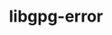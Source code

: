 ---
title: "libgpg-error"
layout: cache
categories: [package, v0.20.2]
meta: {"versions": ["1.47"], "compilers": ["gcc@=11.1.0", "gcc@=11.3.0", "gcc@=7.3.1", "gcc@=7.5.0"], "oss": ["amzn2", "ubuntu18.04", "ubuntu20.04", "ubuntu22.04"], "platforms": ["linux"], "targets": ["aarch64", "neoverse_n1", "ppc64le", "x86_64_v3"], "stacks": ["aws-ahug", "aws-ahug-aarch64", "data-vis-sdk", "e4s", "e4s-power", "radiuss", "root", "tutorial"], "num_specs": 8, "num_specs_by_stack": {"root": 8, "aws-ahug-aarch64": 2, "aws-ahug": 1, "radiuss": 1, "e4s-power": 1, "data-vis-sdk": 1, "e4s": 1, "tutorial": 1}}
spec_details: [{"hash": "dnwdeeqc7wn6ejmyy2clol4jmb24dmnd", "compiler": "gcc@=7.3.1", "versions": ["1.47"], "os": "amzn2", "platform": "linux", "target": "aarch64", "variants": ["build_system=autotools"], "stacks": ["root", "aws-ahug-aarch64"], "size": "-", "tarball": "https://binaries.spack.io/v0.20.2/build_cache/linux-amzn2-aarch64/gcc-7.3.1/libgpg-error-1.47/linux-amzn2-aarch64-gcc-7.3.1-libgpg-error-1.47-dnwdeeqc7wn6ejmyy2clol4jmb24dmnd.spack"}, {"hash": "5wvzt5fbeybsu7y4mwkssi5hmbrdvpj3", "compiler": "gcc@=7.3.1", "versions": ["1.47"], "os": "amzn2", "platform": "linux", "target": "neoverse_n1", "variants": ["build_system=autotools"], "stacks": ["root", "aws-ahug-aarch64"], "size": "-", "tarball": "https://binaries.spack.io/v0.20.2/build_cache/linux-amzn2-neoverse_n1/gcc-7.3.1/libgpg-error-1.47/linux-amzn2-neoverse_n1-gcc-7.3.1-libgpg-error-1.47-5wvzt5fbeybsu7y4mwkssi5hmbrdvpj3.spack"}, {"hash": "l4ofvby3lk2y34xb2t66plt3n2xu7ddq", "compiler": "gcc@=7.3.1", "versions": ["1.47"], "os": "amzn2", "platform": "linux", "target": "x86_64_v3", "variants": ["build_system=autotools"], "stacks": ["root", "aws-ahug"], "size": "-", "tarball": "https://binaries.spack.io/v0.20.2/build_cache/linux-amzn2-x86_64_v3/gcc-7.3.1/libgpg-error-1.47/linux-amzn2-x86_64_v3-gcc-7.3.1-libgpg-error-1.47-l4ofvby3lk2y34xb2t66plt3n2xu7ddq.spack"}, {"hash": "t2gpr2nbwxgtqg3ftv3frv6wwhbjtael", "compiler": "gcc@=7.5.0", "versions": ["1.47"], "os": "ubuntu18.04", "platform": "linux", "target": "x86_64_v3", "variants": ["build_system=autotools"], "stacks": ["radiuss", "root"], "size": "-", "tarball": "https://binaries.spack.io/v0.20.2/build_cache/linux-ubuntu18.04-x86_64_v3/gcc-7.5.0/libgpg-error-1.47/linux-ubuntu18.04-x86_64_v3-gcc-7.5.0-libgpg-error-1.47-t2gpr2nbwxgtqg3ftv3frv6wwhbjtael.spack"}, {"hash": "ndb6aoltcfcsirb6bas5lbk7ilfegbzj", "compiler": "gcc@=11.1.0", "versions": ["1.47"], "os": "ubuntu20.04", "platform": "linux", "target": "ppc64le", "variants": ["build_system=autotools"], "stacks": ["root", "e4s-power"], "size": "-", "tarball": "https://binaries.spack.io/v0.20.2/build_cache/linux-ubuntu20.04-ppc64le/gcc-11.1.0/libgpg-error-1.47/linux-ubuntu20.04-ppc64le-gcc-11.1.0-libgpg-error-1.47-ndb6aoltcfcsirb6bas5lbk7ilfegbzj.spack"}, {"hash": "r3kma7xl3nmtjvpv5u63ir6nmarhuhuw", "compiler": "gcc@=11.1.0", "versions": ["1.47"], "os": "ubuntu20.04", "platform": "linux", "target": "x86_64_v3", "variants": ["build_system=autotools"], "stacks": ["root", "data-vis-sdk"], "size": "-", "tarball": "https://binaries.spack.io/v0.20.2/build_cache/linux-ubuntu20.04-x86_64_v3/gcc-11.1.0/libgpg-error-1.47/linux-ubuntu20.04-x86_64_v3-gcc-11.1.0-libgpg-error-1.47-r3kma7xl3nmtjvpv5u63ir6nmarhuhuw.spack"}, {"hash": "d6tecqrj5yru67ftkhstqgphawv5qph4", "compiler": "gcc@=11.1.0", "versions": ["1.47"], "os": "ubuntu20.04", "platform": "linux", "target": "x86_64_v3", "variants": ["build_system=autotools"], "stacks": ["root", "e4s"], "size": "-", "tarball": "https://binaries.spack.io/v0.20.2/build_cache/linux-ubuntu20.04-x86_64_v3/gcc-11.1.0/libgpg-error-1.47/linux-ubuntu20.04-x86_64_v3-gcc-11.1.0-libgpg-error-1.47-d6tecqrj5yru67ftkhstqgphawv5qph4.spack"}, {"hash": "5cg5zz6ivyudwmilucxq3s5guu5e5jyf", "compiler": "gcc@=11.3.0", "versions": ["1.47"], "os": "ubuntu22.04", "platform": "linux", "target": "x86_64_v3", "variants": ["build_system=autotools"], "stacks": ["tutorial", "root"], "size": "-", "tarball": "https://binaries.spack.io/v0.20.2/build_cache/linux-ubuntu22.04-x86_64_v3/gcc-11.3.0/libgpg-error-1.47/linux-ubuntu22.04-x86_64_v3-gcc-11.3.0-libgpg-error-1.47-5cg5zz6ivyudwmilucxq3s5guu5e5jyf.spack"}]
---